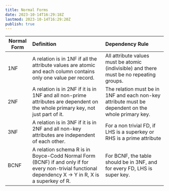 ```yaml
---
title: Normal Forms
date: 2023-10-14T16:29:18Z
lastmod: 2023-10-14T16:29:20Z
publish: true
---
```


| Normal Form | Definition                                                                                                                                           | Dependency Rule                                                                                    |
| ----------- | :--------------------------------------------------------------------------------------------------------------------------------------------------- | :------------------------------------------------------------------------------------------------- |
| 1NF         | A relation is in 1NF if all the attribute values are atomic and each column contains only one value per record.                                      | All attribute values must be atomic (indivisible) and there must be no repeating groups.           |
| 2NF         | A relation is in 2NF if it is in 1NF and all non-prime attributes are dependent on the whole primary key, not just part of it.                       | The relation must be in 1NF and each non-key attribute must be dependent on the whole primary key. |
| 3NF         | A relation is in 3NF if it is in 2NF and all non-key attributes are independent of each other.                                                       | For a non trivial FD, if LHS is a superkey or RHS is a prime attribute                             |
| BCNF        | A relation schema R is in Boyce-Codd Normal Form (BCNF) if and only if for every non-trivial functional dependency X → Y in R, X is a superkey of R. | For BCNF, the table should be in 3NF, and for every FD, LHS is super key.                          |
